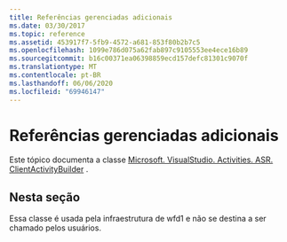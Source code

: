 ```yaml
---
title: Referências gerenciadas adicionais
ms.date: 03/30/2017
ms.topic: reference
ms.assetid: 453917f7-5fb9-4572-a681-853f80b2b7c5
ms.openlocfilehash: 1099e786d075a62fab897c9105553ee4ece16b89
ms.sourcegitcommit: b16c00371ea06398859ecd157defc81301c9070f
ms.translationtype: MT
ms.contentlocale: pt-BR
ms.lasthandoff: 06/06/2020
ms.locfileid: "69946147"
---
```

# <a name="additional-managed-reference"></a>Referências gerenciadas adicionais
Este tópico documenta a classe [Microsoft. VisualStudio. Activities. ASR. ClientActivityBuilder](microsoft-visualstudio-activities-asr-clientactivitybuilder.md) .  
  
## <a name="in-this-section"></a>Nesta seção  
 Essa classe é usada pela infraestrutura de wfd1 e não se destina a ser chamado pelos usuários.

